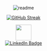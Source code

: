 <div align="center">

  
  ![readme](https://user-images.githubusercontent.com/29962880/208195830-ea2307f3-4f23-4938-a611-a7f9f8d29395.svg)

  [![GitHub Streak](http://github-readme-streak-stats.herokuapp.com?user=alexibee&theme=dark&background=000000)](https://git.io/streak-stats)

  <div id="badges">
    <div>
      <a href="https://www.alexi-brehovs.com/"> 
        <img src="https://res.cloudinary.com/dhoecmw9w/image/upload/v1650382490/production/logo_ab_tyzadd.svg" width="50"/> 
      </a>
    </div>
    <div>
      <a href="https://www.linkedin.com/in/alexi-brehovs/">
        <img src="https://img.shields.io/badge/LinkedIn-blue?style=for-the-badge&logo=linkedin&logoColor=white" alt="LinkedIn Badge"/>
      </a>
    </div>
  </div>  

</div> 
 


